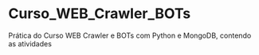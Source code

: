 # Curso_WEB_Crawler_BOTs
Prática do Curso WEB Crawler e BOTs com Python e MongoDB, contendo as atividades 
